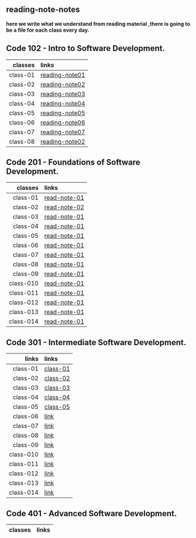  ## reading-note-notes

**here we write what we understand from reading material ,there is going to be a file for each class every day.**

## Code 102 - Intro to Software Development.

| classes                       |  links|
|------------------------:|:--------------------------------------------------------|
class-01|[reading-note01](https://mamoun-kamal-alshisani.github.io/read-notes/)|
class-02|[reading-note02](https://mamoun-kamal-alshisani.github.io/read-notes/read02)|
class-03|[reading-note03](https://mamoun-kamal-alshisani.github.io/read-notes/readme-03)|
class-04|[reading-note04](https://mamoun-kamal-alshisani.github.io/read-notes/read04)|
class-05|[reading-note05](https://mamoun-kamal-alshisani.github.io/read-notes/readme05)|
class-06|[reading-note06](https://mamoun-kamal-alshisani.github.io/read-notes/reading-note06)|
class-07|[reading-note07](https://mamoun-kamal-alshisani.github.io/read-notes/reading-note07)|
class-08|[reading-note02](https://mamoun-kamal-alshisani.github.io/read-notes/githubwebpage)|

## Code 201 - Foundations of Software Development.

| classes               |  links|
|------------------------:|:--------------------------------------------------------|
class-01|[read-note-01](https://mamoun-kamal-alshisani.github.io/code-201/read01)       |
class-02|[read-note-02](https://mamoun-kamal-alshisani.github.io/code-201/class-02)     | 
class-03|[read-note-01](https://mamoun-kamal-alshisani.github.io/code-201/reading-note-03)|
class-04|[read-note-01](https://mamoun-kamal-alshisani.github.io/code-201/read-note-04)|
class-05|[read-note-01](https://mamoun-kamal-alshisani.github.io/code-201/Read:05)|
class-06|[read-note-01](https://mamoun-kamal-alshisani.github.io/code-201/Read-06)|
class-07|[read-note-01](https://mamoun-kamal-alshisani.github.io/code-201/readme-07)|
class-08|[read-note-01](https://mamoun-kamal-alshisani.github.io/code-201/Read-08)|
class-09|[read-note-01](https://mamoun-kamal-alshisani.github.io/code-201/read-09)|
class-010|[read-note-01](https://mamoun-kamal-alshisani.github.io/code-201/Read:-10)|
class-011|[read-note-01](https://mamoun-kamal-alshisani.github.io/code-201/read-11)|
class-012|[read-note-01](https://mamoun-kamal-alshisani.github.io/code-201/read-12)|
class-013|[read-note-01](https://mamoun-kamal-alshisani.github.io/code-201/read-13)|
class-014|[read-note-01](https://mamoun-kamal-alshisani.github.io/code-201/read-14)|

## Code 301 - Intermediate Software Development.

| links                   |  links|
|------------------------:|:--------------------------------------------------------|
class-01|[class-01](https://mamoun-kamal-alshisani.github.io/reading-note-301/class-01)|
class-02|[class-02](https://mamoun-kamal-alshisani.github.io/reading-note-301/class-02)|
class-03|[class-03](https://mamoun-kamal-alshisani.github.io/reading-note-301/class-03)|
class-04|[class-04](https://mamoun-kamal-alshisani.github.io/reading-note-301/class-044)|
class-05|[class-05](https://mamoun-kamal-alshisani.github.io/reading-note-301/class-05)|
class-06|[link]()|
class-07|[link]()|
class-08|[link]()|
class-09|[link]()|
class-010|[link]()|
class-011|[link]()|
class-012|[link]()|
class-013|[link]()|
class-014|[link]()|

## Code 401 - Advanced Software Development.

| classes                       |  links|
|------------------------|--------------------------------------------------------:|
